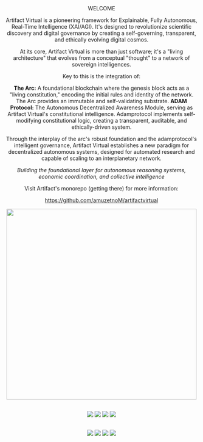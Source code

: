 
<div align="center">
WELCOME


Artifact Virtual is a pioneering framework for Explainable, Fully Autonomous, Real-Time Intelligence (XAI/AGI). It's designed to revolutionize scientific discovery and digital governance by creating a self-governing, transparent, and ethically evolving digital cosmos.




At its core, Artifact Virtual is more than just software; it's a "living architecture" that evolves from a conceptual "thought" to a network of sovereign intelligences. 

Key to this is the integration of:

**The Arc:** A foundational blockchain where the genesis block acts as a "living constitution," encoding the initial rules and identity of the network. The Arc provides an immutable and self-validating substrate.
**ADAM Protocol:** The Autonomous Decentralized Awareness Module, serving as Artifact Virtual's constitutional intelligence. Adamprotocol implements self-modifying constitutional logic, creating a transparent, auditable, and ethically-driven system.

Through the interplay of the arc's robust foundation and the adamprotocol's intelligent governance, Artifact Virtual establishes a new paradigm for decentralized autonomous systems, designed for automated research and capable of scaling to an interplanetary network.


*Building the foundational layer for autonomous reasoning systems,*  
*economic coordination, and collective intelligence*

Visit Artifact's monorepo (getting there) for more information:

https://github.com/amuzetnoM/artifactvirtual

<!-- Elegant Separator -->
<img src="https://user-images.githubusercontent.com/73097560/115834477-dbab4500-a447-11eb-908a-139a6edaec5c.gif" width="500" />

<!-- Sophisticated Badge Stack with Blue Accents -->
<div style="margin: 30px 0;">
  <img src="https://img.shields.io/badge/Python-3.11+-1e3a8a?style=for-the-badge&logo=python&logoColor=white&labelColor=1f2937" />
  <img src="https://img.shields.io/badge/TypeScript-5.0+-2563eb?style=for-the-badge&logo=typescript&logoColor=white&labelColor=1f2937" />
  <img src="https://img.shields.io/badge/Rust-1.70+-3b82f6?style=for-the-badge&logo=rust&logoColor=white&labelColor=1f2937" />
  <img src="https://img.shields.io/badge/Solidity-0.8+-60a5fa?style=for-the-badge&logo=solidity&logoColor=white&labelColor=1f2937" />
</div>

<!-- Enhanced Technology Stack -->
<div style="margin: 20px 0;">
  <img src="https://img.shields.io/badge/🧠-Multi--Agent%20AI-1e40af?style=flat-square&labelColor=374151&color=1e40af" />
  <img src="https://img.shields.io/badge/⚡-Real--time%20Inference-2563eb?style=flat-square&labelColor=374151&color=2563eb" />
  <img src="https://img.shields.io/badge/🔗-Constitutional%20Governance-3b82f6?style=flat-square&labelColor=374151&color=3b82f6" />
  <img src="https://img.shields.io/badge/💎-FUEL%20Protocol-60a5fa?style=flat-square&labelColor=374151&color=60a5fa" />
</div>

</div>
